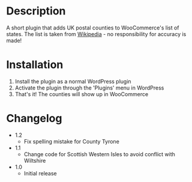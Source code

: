# Description

A short plugin that adds UK postal counties to WooCommerce's list of states. The list is taken from [Wikipedia](http://en.wikipedia.org/wiki/Postal_counties_of_the_United_Kingdom) - no responsibility for accuracy is made!

# Installation

1. Install the plugin as a normal WordPress plugin
1. Activate the plugin through the 'Plugins' menu in WordPress
1. That's it! The counties will show up in WooCommerce

# Changelog

 - 1.2
   - Fix spelling mistake for County Tyrone
 - 1.1
   - Change code for Scottish Western Isles to avoid conflict with Wiltshire
 - 1.0
   - Initial release
